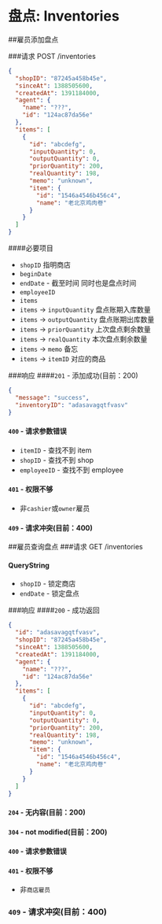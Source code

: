 盘点: Inventories
===

##雇员添加盘点

###请求 POST /inventories
```json
{
  "shopID": "87245a458b45e",
  "sinceAt": 1388505600,
  "createdAt": 1391184000,
  "agent": {
    "name": "???",
    "id": "124ac87da56e"
  },
  "items": [
    {
      "id": "abcdefg",
      "inputQuantity": 0,
      "outputQuantity": 0,
      "priorQuantity": 200,
      "realQuantity": 198,
      "memo": "unknown",
      "item": {
        "id": "1546a4546b456c4",
        "name": "老北京鸡肉卷"
      }
    }
  ]
}
```
####必要项目
* `shopID` 指明商店
* `beginDate`
* `endDate` - 截至时间 同时也是盘点时间
* `employeeID`
* `items`
* `items` -> `inputQuantity` 盘点账期入库数量
* `items` -> `outputQuantity` 盘点账期出库数量
* `items` -> `priorQuantity` 上次盘点剩余数量
* `items` -> `realQuantity` 本次盘点剩余数量
* `items` -> `memo` 备忘
* `items` -> `itemID` 对应的商品

###响应
####`201` - 添加成功(目前：200)
```json
{
  "message": "success",
  "inventoryID": "adasavagqtfvasv"
}
```

#### `400` - 请求参数错误
* `itemID` - 查找不到 item
* `shopID` - 查找不到 shop
* `employeeID` - 查找不到 employee

#### `401` - 权限不够
* 非`cashier`或`owner`雇员

#### `409` - 请求冲突(目前：400)

##雇员查询盘点
###请求 GET /inventories
#### QueryString
* `shopID` - 锁定商店
* `endDate` - 锁定盘点

###响应
####`200` - 成功返回
```json
{
  "id": "adasavagqtfvasv",
  "shopID": "87245a458b45e",
  "sinceAt": 1388505600,
  "createdAt": 1391184000,
  "agent": {
    "name": "???",
    "id": "124ac87da56e"
  },
  "items": [
    {
      "id": "abcdefg",
      "inputQuantity": 0,
      "outputQuantity": 0,
      "priorQuantity": 200,
      "realQuantity": 198,
      "memo": "unknown",
      "item": {
        "id": "1546a4546b456c4",
        "name": "老北京鸡肉卷"
      }
    }
  ]
}
```
#### `204` - 无内容(目前：200)
#### `304` - not modified(目前：200)
#### `400` - 请求参数错误
#### `401` - 权限不够
* 非`商店雇员`

### `409` - 请求冲突(目前：400)
